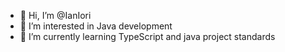 - 👋 Hi, I’m @IanIori
- 👀 I’m interested in Java development
- 🌱 I’m currently learning TypeScript and java project standards
